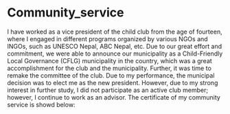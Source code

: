 # Community_service

I have worked as a vice president of the child club from the age of fourteen, where I engaged in different programs organized by various NGOs and INGOs, such as UNESCO Nepal, ABC Nepal, etc. Due to our great effort and commitment, we were able to announce our municipality as a Child-Friendly Local Governance (CFLG) municipality in the country, which was a great accomplishment for the club and the municipality. Further, it was time to remake the committee of the club. Due to my performance, the municipal decision was to elect me as the new president. However, due to my strong interest in further study, I did not participate as an active club member; however, I continue to work as an advisor. The certificate of my community service is showd below:

